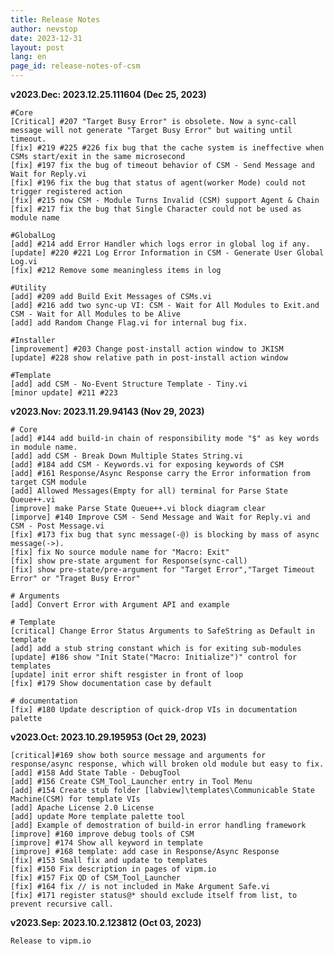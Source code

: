 ```yaml
---
title: Release Notes
author: nevstop
date: 2023-12-31
layout: post
lang: en
page_id: release-notes-of-csm
---
```


**v2023.Dec: 2023.12.25.111604 (Dec 25, 2023)**

    #Core
    [Critical] #207 "Target Busy Error" is obsolete. Now a sync-call message will not generate "Target Busy Error" but waiting until timeout.
    [fix] #219 #225 #226 fix bug that the cache system is ineffective when CSMs start/exit in the same microsecond
    [fix] #197 fix the bug of timeout behavior of CSM - Send Message and Wait for Reply.vi
    [fix] #196 fix the bug that status of agent(worker Mode) could not trigger registered action
    [fix] #215 now CSM - Module Turns Invalid (CSM) support Agent & Chain
    [fix] #217 fix the bug that Single Character could not be used as module name

    #GlobalLog
    [add] #214 add Error Handler which logs error in global log if any.
    [update] #220 #221 Log Error Information in CSM - Generate User Global Log.vi
    [fix] #212 Remove some meaningless items in log

    #Utility
    [add] #209 add Build Exit Messages of CSMs.vi
    [add] #216 add two sync-up VI: CSM - Wait for All Modules to Exit.and CSM - Wait for All Modules to be Alive
    [add] add Random Change Flag.vi for internal bug fix.

    #Installer
    [improvement] #203 Change post-install action window to JKISM
    [update] #228 show relative path in post-install action window

    #Template
    [add] add CSM - No-Event Structure Template - Tiny.vi
    [minor update] #211 #223

**v2023.Nov: 2023.11.29.94143 (Nov 29, 2023)**

    # Core
    [add] #144 add build-in chain of responsibility mode "$" as key words in module name.
    [add] add CSM - Break Down Multiple States String.vi
    [add] #184 add CSM - Keywords.vi for exposing keywords of CSM
    [add] #161 Response/Async Response carry the Error information from target CSM module
    [add] Allowed Messages(Empty for all) terminal for Parse State Queue++.vi
    [improve] make Parse State Queue++.vi block diagram clear
    [imporve] #140 Improve CSM - Send Message and Wait for Reply.vi and CSM - Post Message.vi
    [fix] #173 fix bug that sync message(-@) is blocking by mass of async message(->).
    [fix] fix No source module name for "Macro: Exit"
    [fix] show pre-state argument for Response(sync-call)
    [fix] show pre-state/pre-argument for "Target Error","Target Timeout Error" or "Traget Busy Error"

    # Arguments
    [add] Convert Error with Argument API and example

    # Template
    [critical] Change Error Status Arguments to SafeString as Default in template
    [add] add a stub string constant which is for exiting sub-modules
    [update] #186 show "Init State("Macro: Initialize")" control for templates
    [update] init error shift resgister in front of loop
    [fix] #179 Show documentation case by default

    # documentation
    [fix] #180 Update description of quick-drop VIs in documentation palette

**v2023.Oct: 2023.10.29.195953 (Oct 29, 2023)**

    [critical]#169 show both source message and arguments for response/async response, which will broken old module but easy to fix.
    [add] #158 Add State Table - DebugTool
    [add] #156 Create CSM_Tool_Launcher entry in Tool Menu
    [add] #154 Create stub folder [labview]\templates\Communicable State Machine(CSM) for template VIs
    [add] Apache License 2.0 License
    [add] update More template palette tool
    [add] Example of demostration of build-in error handling framework
    [improve] #160 improve debug tools of CSM
    [improve] #174 Show all keyword in template
    [improve] #168 template: add case in Response/Async Response
    [fix] #153 Small fix and update to templates
    [fix] #150 Fix description in pages of vipm.io
    [fix] #157 Fix QD of CSM_Tool_Launcher
    [fix] #164 fix // is not included in Make Argument Safe.vi
    [fix] #171 register status@* should exclude itself from list, to prevent recursive call.


**v2023.Sep: 2023.10.2.123812 (Oct 03, 2023)**

    Release to vipm.io